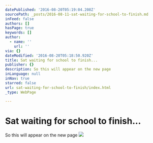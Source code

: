 ```yaml
---
datePublished: '2016-08-20T05:19:04.208Z'
sourcePath: _posts/2016-08-11-sat-waiting-for-school-to-finish.md
inFeed: false
authors: []
hasPage: true
keywords: []
author:
  - name: ''
    url: ''
via: {}
dateModified: '2016-08-20T05:18:50.920Z'
title: Sat waiting for school to finish...
publisher: {}
description: So this will appear on the new page
inLanguage: null
inNav: true
starred: false
url: sat-waiting-for-school-to-finish/index.html
_type: WebPage

---
```

# Sat waiting for school to finish...

So this will appear on the new page
![](https://s3-us-west-2.amazonaws.com/the-grid-img/p/467ddb8d467c66e6ca55503bc3ddbfa4910ea718.jpg)